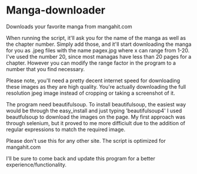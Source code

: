 Manga-downloader
================

Downloads your favorite manga from mangahit.com

When running the script, it'll ask you for the name of the manga as well as the chapter number.
Simply add those, and it'll start downloading the manga for you as .jpeg files with the name pagex.jpg
where x can range from 1-20.
I've used the number 20, since most managas have less than 20 pages for a chapter.
However you can modify the range factor in the program to a number that you find necessary.

Please note, you'll need a pretty decent internet speed for downloading these images as they are high quality.
You're actually downloading the full resolution jpeg image instead of cropping or taking a screenshot of it.


The program need beautifulsoup.
To install beautifulsoup, the easiest way would be through the easy_install and just typing 'beautifulsoup4'
I used beautfulsoup to download the images on the page. 
My first approach was through selenium, but it proved to me more difficiult due to the addition of regular expressions to match the required image.

Please don't use this for any other site. The script is optimized for mangahit.com

I'll be sure to come back and update this program for a better experience/functionality.
